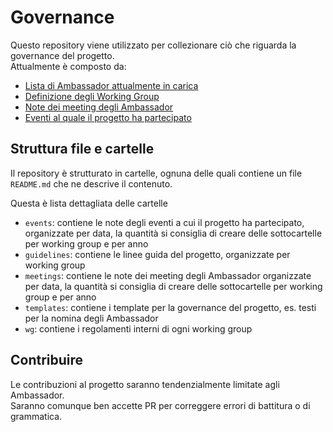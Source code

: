 # Governance

Questo repository viene utilizzato per collezionare ciò che riguarda la governance del progetto.  
Attualmente è composto da:

- [Lista di Ambassador attualmente in carica](AMBASSADOR.md)
- [Definizione degli Working Group](WG.md)
- [Note dei meeting degli Ambassador](./meetings/)
- [Eventi al quale il progetto ha partecipato](./events/)

## Struttura file e cartelle

Il repository è strutturato in cartelle, ognuna delle quali contiene un file `README.md` che ne descrive il contenuto.

Questa è lista dettagliata delle cartelle

- `events`: contiene le note degli eventi a cui il progetto ha partecipato, organizzate per data, la quantità si consiglia di creare delle sottocartelle per working group e per anno
- `guidelines`: contiene le linee guida del progetto, organizzate per working group
- `meetings`: contiene le note dei meeting degli Ambassador organizzate per data, la quantità si consiglia di creare delle sottocartelle per working group e per anno
- `templates`: contiene i template per la governance del progetto, es. testi per la nomina degli Ambassador
- `wg`: contiene i regolamenti interni di ogni working group

## Contribuire

Le contribuzioni al progetto saranno tendenzialmente limitate agli Ambassador.  
Saranno comunque ben accette PR per correggere errori di battitura o di grammatica.

